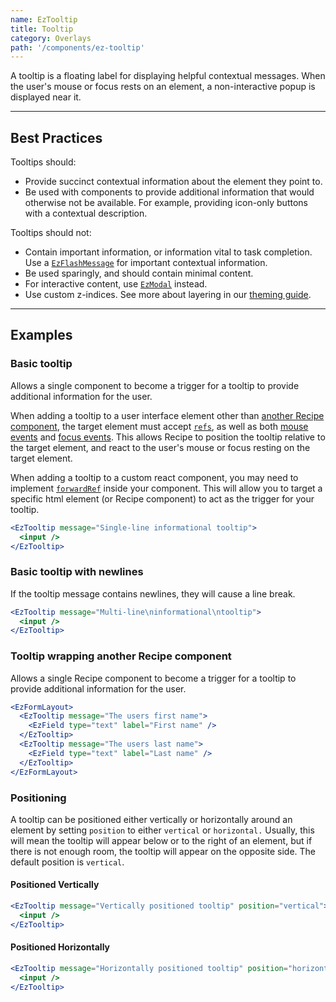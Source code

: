 ```yaml
---
name: EzTooltip
title: Tooltip
category: Overlays
path: '/components/ez-tooltip'
---
```


A tooltip is a floating label for displaying helpful contextual messages. When the user's mouse or focus rests on an element, a non-interactive popup is displayed near it.

---

## Best Practices

Tooltips should:

- Provide succinct contextual information about the element they point to.
- Be used with components to provide additional information that would otherwise not be available. For example, providing icon-only buttons with a contextual description.

Tooltips should not:

- Contain important information, or information vital to task completion. Use a [`EzFlashMessage`](/components/ez-flash-message) for important contextual information.
- Be used sparingly, and should contain minimal content.
- For interactive content, use [`EzModal`](/components/ez-modal) instead.
- Use custom z-indices. See more about layering in our [theming guide](/guides/theming/#layering).

---

## Examples

### Basic tooltip

Allows a single component to become a trigger for a tooltip to provide additional information for the user.

When adding a tooltip to a user interface element other than [another Recipe component](#tooltip-wrapping-another-recipe-component), the target element must accept [`refs`](https://reactjs.org/docs/forwarding-refs.html), as well as both [mouse events](https://reactjs.org/docs/events.html#mouse-events) and [focus events](https://reactjs.org/docs/events.html#focus-events). This allows Recipe to position the tooltip relative to the target element, and react to the user's mouse or focus resting on the target element.

When adding a tooltip to a custom react component, you may need to implement [`forwardRef`](https://reactjs.org/docs/forwarding-refs.html) inside your component. This will allow you to target a specific html element (or Recipe component) to act as the trigger for your tooltip.

```jsx
<EzTooltip message="Single-line informational tooltip">
  <input />
</EzTooltip>
```

### Basic tooltip with newlines

If the tooltip message contains newlines, they will cause a line break.

```jsx
<EzTooltip message="Multi-line\ninformational\ntooltip">
  <input />
</EzTooltip>
```

### Tooltip wrapping another Recipe component

Allows a single Recipe component to become a trigger for a tooltip to provide additional information for the user.

```jsx
<EzFormLayout>
  <EzTooltip message="The users first name">
    <EzField type="text" label="First name" />
  </EzTooltip>
  <EzTooltip message="The users last name">
    <EzField type="text" label="Last name" />
  </EzTooltip>
</EzFormLayout>
```

### Positioning

A tooltip can be positioned either vertically or horizontally around an element by setting `position` to either `vertical` or `horizontal.` Usually, this will mean the tooltip will appear below or to the right of an element, but if there is not enough room, the tooltip will appear on the opposite side. The default position is `vertical`.

#### Positioned Vertically

```jsx
<EzTooltip message="Vertically positioned tooltip" position="vertical">
  <input />
</EzTooltip>
```

#### Positioned Horizontally

```jsx
<EzTooltip message="Horizontally positioned tooltip" position="horizontal">
  <input />
</EzTooltip>
```
